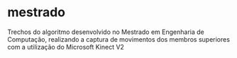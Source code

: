 # mestrado
Trechos do algoritmo desenvolvido no Mestrado em Engenharia de Computação, realizando a captura de movimentos dos membros superiores com a utilização do Microsoft Kinect V2
